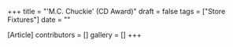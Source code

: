 +++
title = "'M.C. Chuckie' (CD Award)"
draft = false
tags = ["Store Fixtures"]
date = ""

[Article]
contributors = []
gallery = []
+++